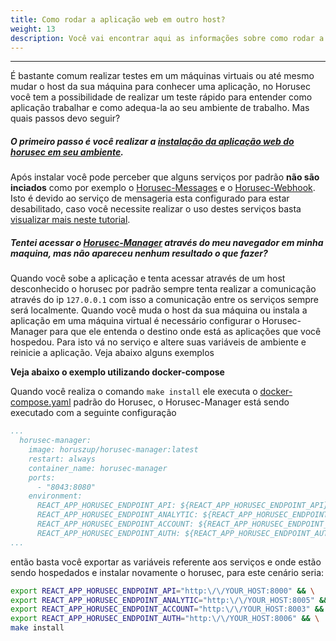 ```yaml
---
title: Como rodar a aplicação web em outro host?
weight: 13
description: Você vai encontrar aqui as informações sobre como rodar a aplicação web do Horusec em uma máquina virtual
---
```


---

É bastante comum realizar testes em um máquinas virtuais ou até mesmo mudar o host da sua máquina para conhecer uma aplicação, no Horusec você tem a possibilidade de realizar um teste rápido para entender como aplicação trabalhar e como adequa-la ao seu ambiente de trabalho. Mas quais passos devo seguir?

##### O primeiro passo é você realizar a **[instalação da aplicação web do horusec em seu ambiente](/docs/pt-br/web/installing)**.

Após instalar você pode perceber que alguns serviços por padrão **não são inciados** como por exemplo o [Horusec-Messages](/docs/pt-br/web/services/messages) e o [Horusec-Webhook](/docs/pt-br/web/services/webhook). Isto é devido ao serviço de mensageria esta configurado para estar desabilitado, caso você necessite realizar o uso destes serviços basta [visualizar mais neste tutorial](/docs/pt-br/tutorials/how-to-enable-disable-messaging-service).

##### Tentei acessar o [Horusec-Manager](/docs/pt-br/web/services/manager) através do meu navegador em minha maquina, mas não apareceu nenhum resultado o que fazer?

Quando você sobe a aplicação e tenta acessar através de um host desconhecido o horusec por padrão sempre tenta realizar a comunicação através do ip `127.0.0.1` com isso a comunicação entre os serviços sempre será localmente. Quando você muda o host da sua máquina ou instala a aplicação em uma máquina virtual é necessário configurar o Horusec-Manager para que ele entenda o destino onde está as aplicações que você hospedou. Para isto vá no serviço e altere suas variáveis de ambiente e reinicie a aplicação. Veja abaixo alguns exemplos

**Veja abaixo o exemplo utilizando docker-compose**

Quando você realiza o comando `make install` ele executa o [docker-compose.yaml](https://github.com/ZupIT/horusec/blob/master/deployments/docker-compose.yaml) padrão do Horusec, o Horusec-Manager está sendo executado com a seguinte configuração
```yaml
...
  horusec-manager:
    image: horuszup/horusec-manager:latest
    restart: always
    container_name: horusec-manager
    ports:
      - "8043:8080"
    environment:
      REACT_APP_HORUSEC_ENDPOINT_API: ${REACT_APP_HORUSEC_ENDPOINT_API}
      REACT_APP_HORUSEC_ENDPOINT_ANALYTIC: ${REACT_APP_HORUSEC_ENDPOINT_ANALYTIC}
      REACT_APP_HORUSEC_ENDPOINT_ACCOUNT: ${REACT_APP_HORUSEC_ENDPOINT_ACCOUNT}
      REACT_APP_HORUSEC_ENDPOINT_AUTH: ${REACT_APP_HORUSEC_ENDPOINT_AUTH}
...
```

então basta você exportar as variáveis referente aos serviços e onde estão sendo hospedados e instalar novamente o horusec, para este cenário seria:
```bash
export REACT_APP_HORUSEC_ENDPOINT_API="http:\/\/YOUR_HOST:8000" && \
export REACT_APP_HORUSEC_ENDPOINT_ANALYTIC="http:\/\/YOUR_HOST:8005" && \
export REACT_APP_HORUSEC_ENDPOINT_ACCOUNT="http:\/\/YOUR_HOST:8003" && \
export REACT_APP_HORUSEC_ENDPOINT_AUTH="http:\/\/YOUR_HOST:8006" && \
make install
```
